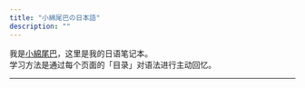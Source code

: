 ```yaml
---
title: "小綿尾巴の日本語"
description: ""
---
```


我是[小綿尾巴](https://cuttontail.blog)，这里是我的日语笔记本。  
学习方法是通过每个页面的「目录」对语法进行主动回忆。  

---